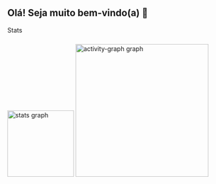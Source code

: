 ## Olá! Seja muito bem-vindo(a) 👋
<p align="left">Stats</p>

###

<div align="left">
  <img src="https://github-readme-stats.vercel.app/api?username=RenatoOliveiraCosta&hide_title=false&hide_rank=false&show_icons=true&include_all_commits=true&count_private=true&disable_animations=false&theme=gruvbox_light&locale=en&hide_border=false&order=1" height="150" alt="stats graph"  />
  <img src="https://github-readme-activity-graph.vercel.app/graph?username=RenatoOliveiraCosta&radius=16&theme=gruvbox&area=true&order=5" height="300" alt="activity-graph graph"  />
</div>

###
